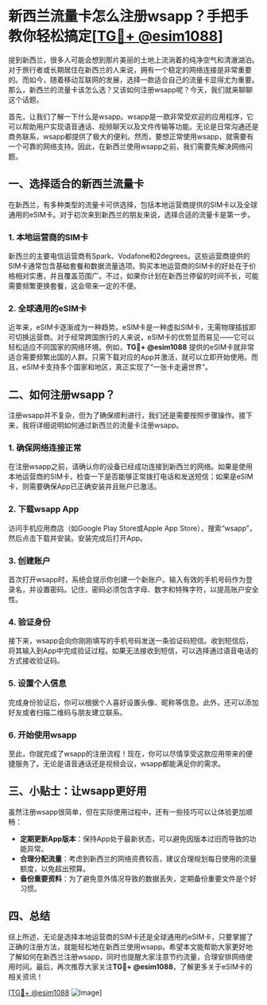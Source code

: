 # 新西兰流量卡怎么注册wsapp？手把手教你轻松搞定[[TG💪+ @esim1088](https://t.me/s/esim1088)]

提到新西兰，很多人可能会想到那片美丽的土地上流淌着的纯净空气和清澈湖泊。对于旅行者或长期居住在新西兰的人来说，拥有一个稳定的网络连接是非常重要的。而如今，随着移动互联网的发展，选择一款适合自己的流量卡显得尤为重要。那么，新西兰的流量卡该怎么选？又该如何注册wsapp呢？今天，我们就来聊聊这个话题。

首先，让我们了解一下什么是wsapp。wsapp是一款非常受欢迎的应用程序，它可以帮助用户实现语音通话、视频聊天以及文件传输等功能。无论是日常沟通还是商务联系，wsapp都提供了极大的便利。然而，要想正常使用wsapp，就需要有一个可靠的网络支持。因此，在新西兰使用wsapp之前，我们需要先解决网络问题。

## 一、选择适合的新西兰流量卡

在新西兰，有多种类型的流量卡可供选择，包括本地运营商提供的SIM卡以及全球通用的eSIM卡。对于初次来到新西兰的朋友来说，选择合适的流量卡是第一步。

### 1. 本地运营商的SIM卡

新西兰的主要电信运营商有Spark、Vodafone和2degrees。这些运营商提供的SIM卡通常包含基础套餐和数据流量选项。购买本地运营商的SIM卡的好处在于价格相对实惠，并且覆盖范围广。不过，如果你计划在新西兰停留的时间不长，可能需要频繁更换套餐，这会带来一定的不便。

### 2. 全球通用的eSIM卡

近年来，eSIM卡逐渐成为一种趋势。eSIM卡是一种虚拟SIM卡，无需物理插拔即可切换运营商。对于经常跨国旅行的人来说，eSIM卡的优势显而易见——它可以轻松适应不同国家的网络环境。例如，**TG💪+ @esim1088** 提供的eSIM卡就非常适合需要频繁出国的人群。只需下载对应的App并激活，就可以立即开始使用。而且，eSIM卡支持多个国家和地区，真正实现了“一张卡走遍世界”。

## 二、如何注册wsapp？

注册wsapp并不复杂，但为了确保顺利进行，我们还是需要按照步骤操作。接下来，我将详细说明如何通过新西兰的流量卡注册wsapp。

### 1. 确保网络连接正常

在注册wsapp之前，请确认你的设备已经成功连接到新西兰的网络。如果是使用本地运营商的SIM卡，检查一下是否能够正常拨打电话和发送短信；如果是eSIM卡，则需要确保App已正确安装并且账户已激活。

### 2. 下载wsapp App

访问手机应用商店（如Google Play Store或Apple App Store），搜索“wsapp”，然后点击下载并安装。安装完成后打开App。

### 3. 创建账户

首次打开wsapp时，系统会提示你创建一个新账户。输入有效的手机号码作为登录名，并设置密码。记住，密码必须包含字母、数字和特殊字符，以提高账户安全性。

### 4. 验证身份

接下来，wsapp会向你刚刚填写的手机号码发送一条验证码短信。收到短信后，将其输入到App中完成验证过程。如果无法接收到短信，可以选择通过语音电话的方式接收验证码。

### 5. 设置个人信息

完成身份验证后，你可以根据个人喜好设置头像、昵称等信息。此外，还可以添加好友或者扫描二维码与朋友建立联系。

### 6. 开始使用wsapp

至此，你就完成了wsapp的注册流程！现在，你可以尽情享受这款应用带来的便捷服务了。无论是语音通话还是视频会议，wsapp都能满足你的需求。

## 三、小贴士：让wsapp更好用

虽然注册wsapp很简单，但在实际使用过程中，还有一些技巧可以让体验更加顺畅：

- **定期更新App版本**：保持App处于最新状态，可以避免因版本过旧而导致的功能异常。
- **合理分配流量**：考虑到新西兰的网络资费较高，建议合理规划每日使用的流量额度，以免超出预算。
- **备份重要资料**：为了避免意外情况导致的数据丢失，定期备份重要文件是个好习惯。

## 四、总结

综上所述，无论是选择本地运营商的SIM卡还是全球通用的eSIM卡，只要掌握了正确的注册方法，就能轻松地在新西兰使用wsapp。希望本文能帮助大家更好地了解如何在新西兰注册wsapp，同时也提醒大家注意节约流量，合理安排网络使用时间。最后，再次推荐大家关注**TG💪+ @esim1088**，了解更多关于eSIM卡的相关资讯！

[[TG💪+ @esim1088](https://t.me/s/esim1088) ![Image](https://i.postimg.cc/4NQfJmqS/Snipaste-2025-05-13-00-14-12.png)]